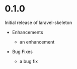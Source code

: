 # 0.1.0

Initial release of laravel-skeleton

* Enhancements
  * an enhancement

* Bug Fixes
  * a bug fix
